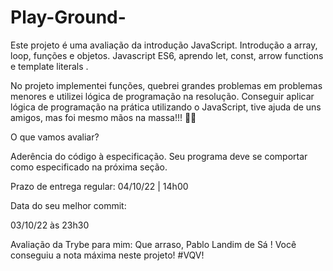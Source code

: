 # Play-Ground-
Este projeto é uma avaliação da introdução JavaScript.
Introdução a array, loop, funções e objetos.
Javascript ES6, aprendo let, const, arrow functions e template literals .

No projeto implementei funções, quebrei grandes problemas em problemas menores e utilizei lógica de programação na resolução.
Conseguir aplicar lógica de programação na prática utilizando o JavaScript, tive ajuda de uns amigos, mas foi mesmo mãos na massa!!! 💪🍝

O que vamos avaliar?

Aderência do código à especificação. Seu programa deve se comportar como especificado na próxima seção.

Prazo de entrega regular:
04/10/22 | 14h00


Data do seu melhor commit:

03/10/22 às 23h30

Avaliação da Trybe para mim:
Que arraso, Pablo Landim de Sá ! Você conseguiu a nota máxima neste projeto!
#VQV!



